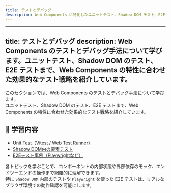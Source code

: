 ```yaml
---
title: テストとデバッグ
description: Web Components に特化したユニットテスト、Shadow DOM テスト、E2E テストの戦略とツールの使い分け、デバッグ手法を体系的に紹介。
---
```

---
title: テストとデバッグ
description: Web Components のテストとデバッグ手法について学びます。ユニットテスト、Shadow DOM のテスト、E2E テストまで、Web Components の特性に合わせた効果的なテスト戦略を紹介しています。
---

このセクションでは、Web Components のテストとデバッグ手法について学びます。  
ユニットテスト、Shadow DOM のテスト、E2E テストまで、Web Components の特性に合わせた効果的なテスト戦略を紹介しています。

## 🔹 学習内容

- [Unit Test（Vitest / Web Test Runner）](./unit-testing)
- [Shadow DOM内の要素テスト](./shadow-dom-testing)
- [E2Eテスト事例（Playwrightなど）](./e2e-testing)

各トピックを学ぶことで、コンポーネントの内部状態や外部依存のモック、エンドツーエンドの操作まで網羅的に理解できます。  
特に `Shadow DOM` 内部のテストや `Playwright` を使った E2E テストは、リアルなブラウザ環境での動作確認を可能にします。

